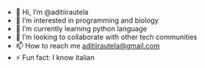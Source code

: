 - 👋 Hi, I’m @aditiirautela
- 👀 I’m interested in programming and biology
- 🌱 I’m currently learning python language
- 💞️ I’m looking to collaborate with other tech communities
- 📫 How to reach me aditiirautela@gmail.com
- ⚡ Fun fact: I know italian

<!---
aditiirautela/aditiirautela is a ✨ special ✨ repository because its `README.md` (this file) appears on your GitHub profile.
You can click the Preview link to take a look at your changes.
--->

